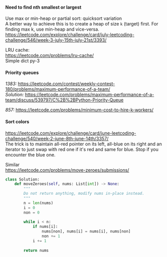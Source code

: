 #### Need to find nth smallest or largest
Use max or min-heap or partial sort: quicksort variation <br />
A better way to achieve this is to create a heap of size `k` (target) first. For finding max k, use min-heap and vice-versa. <br />
https://leetcode.com/explore/challenge/card/july-leetcoding-challenge/546/week-3-july-15th-july-21st/3393/

LRU cache:  <br /> https://leetcode.com/problems/lru-cache/ <br />
Simple dict py-3

#### Priority queues
*1383:* https://leetcode.com/contest/weekly-contest-180/problems/maximum-performance-of-a-team/ <br />
*Solution:* https://leetcode.com/problems/maximum-performance-of-a-team/discuss/539797/C%2B%2BPython-Priority-Queue

*857:* https://leetcode.com/problems/minimum-cost-to-hire-k-workers/

#### Sort colors
https://leetcode.com/explore/challenge/card/june-leetcoding-challenge/540/week-2-june-8th-june-14th/3357/ <br />
The trick is to maintain all-red pointer on its left, all-blue on its right and an iterator to just swap with red one if it's red and same for blue. Stop if you encounter the blue one.

Similar <br />
https://leetcode.com/problems/move-zeroes/submissions/
```py
class Solution:
    def moveZeroes(self, nums: List[int]) -> None:
        """
        Do not return anything, modify nums in-place instead.
        """
        n = len(nums)
        i = 0
        non = 0
        
        while i < n:
            if nums[i]:
                nums[non], nums[i] = nums[i], nums[non]
                non += 1
            i += 1
            
        return nums
```